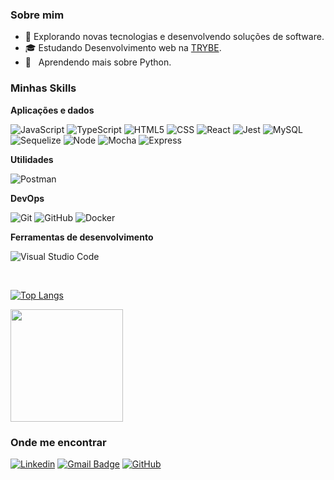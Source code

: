 
<h3>Sobre mim</h3>

- 🤔 Explorando novas tecnologias e desenvolvendo soluções de software.
- 🎓 Estudando Desenvolvimento web na <a href="[link da sua faculdade](https://www.betrybe.com/)">TRYBE</a>.
- 🌱 &nbsp; Aprendendo mais sobre Python.

<h3>Minhas Skills</h3>

**Aplicações e dados**

![JavaScript](https://img.shields.io/badge/-JavaScript-333333?style=flat&logo=javascript)
![TypeScript](https://img.shields.io/badge/-TypeScript-333333?style=flat&logo=typeScript)
![HTML5](https://img.shields.io/badge/-HTML5-333333?style=flat&logo=HTML5)
![CSS](https://img.shields.io/badge/-CSS-333333?style=flat&logo=CSS3&logoColor=1572B6)
![React](https://img.shields.io/badge/-React-333333?style=flat&logo=react)
![Jest](https://img.shields.io/badge/-Jest-333333?style=flat&logo=jest)
![MySQL](https://img.shields.io/badge/-MySQL-333333?style=flat&logo=mysql)
![Sequelize](https://img.shields.io/badge/-Sequelize-333333?style=flat&logo=sequelize)
![Node](https://img.shields.io/badge/-Node-333333?style=flat&logo=nodedotjs)
![Mocha](https://img.shields.io/badge/-Mocha-333333?style=flat&logo=mocha)
![Express](https://img.shields.io/badge/-Express-333333?style=flat&logo=express)

**Utilidades**

![Postman](https://img.shields.io/badge/-Postman-333333?style=flat&logo=postman)

**DevOps**

![Git](https://img.shields.io/badge/-Git-333333?style=flat&logo=git)
![GitHub](https://img.shields.io/badge/-GitHub-333333?style=flat&logo=github)
![Docker](https://img.shields.io/badge/-Docker-333333?style=flat&logo=docker)

**Ferramentas de desenvolvimento**

![Visual Studio Code](https://img.shields.io/badge/-Visual%20Studio%20Code-333333?style=flat&logo=visual-studio-code&logoColor=007ACC)

<br/>

[![Top Langs](https://github-readme-stats.vercel.app/api/top-langs/?username=Diego-Cordeiro0406&layout=compact)](https://github.com/Diego-Cordeiro0406/github-readme-stats)

<a href="https://github.com/Diego-Cordeiro0406">
  <img height="180em" src="https://github-readme-stats.vercel.app/api?username=Diego-Cordeiro0406&theme=dracula&show_icons=true" />
</a>

<h3>Onde me encontrar</h3>

[![Linkedin](https://img.shields.io/badge/-Linkedin-blue?style=flat-square&logo=Linkedin&logoColor=white&link=LINK-DO-SEU-LINKEDIN)](https://www.linkedin.com/in/diego-cordeiro-dev/)
[![Gmail Badge](https://img.shields.io/badge/-diegocordeiro121@gmail.com-006bed?style=flat-square&logo=Gmail&logoColor=white&link=mailto:SEU-EMAIL)](mailto:diegocordeiro121@gmail.com)
[![GitHub](https://img.shields.io/github/followers/Diego-Cordeiro0406?label=follow&style=social)](http://github.com/Diego-Cordeiro0406)
